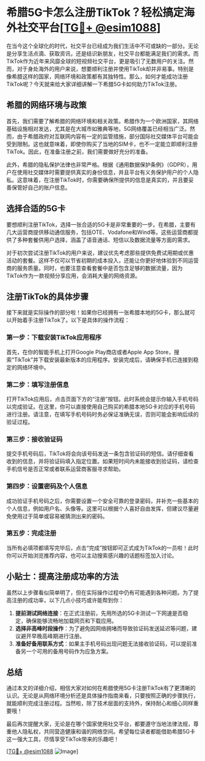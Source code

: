 # 希腊5G卡怎么注册TikTok？轻松搞定海外社交平台[[TG💪+ @esim1088](https://t.me/s/esim1088)]

在当今这个全球化的时代，社交平台已经成为我们生活中不可或缺的一部分。无论是分享生活点滴、获取资讯，还是结识新朋友，社交平台都能满足我们的需求。而TikTok作为近年来风靡全球的短视频社交平台，更是吸引了无数用户的关注。然而，对于身处海外的用户来说，想要顺利注册并使用TikTok却并非易事。特别是像希腊这样的国家，网络环境和政策都有其独特性。那么，如何才能成功注册TikTok呢？今天就来给大家详细讲解一下希腊5G卡如何助力TikTok注册。

## 希腊的网络环境与政策

首先，我们需要了解希腊的网络环境和相关政策。希腊作为一个欧洲国家，其网络基础设施相对发达，尤其是在大城市如雅典等地，5G网络覆盖已经相当广泛。然而，由于希腊政府对互联网内容有一定的监管措施，部分国际社交媒体平台可能会受到限制。这也就意味着，即使你购买了当地的SIM卡，也不一定能立即顺利注册TikTok。因此，在准备注册之前，我们需要做好充分的准备。

此外，希腊的隐私保护法律也非常严格。根据《通用数据保护条例》（GDPR），用户在使用社交媒体时需要提供真实的身份信息，并且平台有义务保护用户的个人隐私。这意味着，在注册TikTok时，你需要确保所提供的信息是真实的，并且要妥善保管好自己的账户信息。

## 选择合适的5G卡

要想顺利注册TikTok，选择一张合适的5G卡是非常重要的一步。在希腊，主要有几大运营商提供移动通信服务，包括OTE、Vodafone和Wind等。这些运营商都提供了多种套餐供用户选择，涵盖了语音通话、短信以及数据流量等方面的需求。

对于初次尝试注册TikTok的用户来说，建议优先考虑那些提供免费试用期或优惠活动的套餐。这样不仅可以节省初期的成本投入，还能让你更好地体验到不同运营商的服务质量。同时，也要注意查看套餐中是否包含足够的数据流量，因为TikTok作为一款视频分享应用，会消耗大量的网络资源。

## 注册TikTok的具体步骤

接下来就是实际操作的部分啦！如果你已经拥有一张希腊本地的5G卡，那么就可以开始着手注册TikTok了。以下是具体的操作流程：

### 第一步：下载安装TikTok应用程序

首先，在你的智能手机上打开Google Play商店或者Apple App Store，搜索“TikTok”并下载安装最新版本的应用程序。安装完成后，请确保手机已连接到稳定的网络环境中。

### 第二步：填写注册信息

打开TikTok应用后，点击页面下方的“注册”按钮。此时系统会提示你输入手机号码以完成验证。在这里，你可以直接使用自己购买的希腊本地5G卡对应的手机号码进行注册。请注意，在填写手机号码时务必保证准确无误，否则可能会影响后续的验证过程。

### 第三步：接收验证码

提交手机号码后，TikTok将会向该号码发送一条包含验证码的短信。请仔细查看收到的信息，并将验证码填入指定位置。如果短时间内未能接收到验证码，请检查手机信号是否正常或者联系运营商客服寻求帮助。

### 第四步：设置密码及个人信息

成功验证手机号码之后，你需要设置一个安全可靠的登录密码，并补充一些基本的个人信息，例如用户名、头像等。这里可以根据个人喜好自由发挥，但建议尽量避免使用过于简单或容易被猜测出来的密码。

### 第五步：完成注册

当所有必填项都填写完毕后，点击“完成”按钮即可正式成为TikTok的一员啦！此时你可以开始浏览推荐内容，也可以主动搜索感兴趣的话题标签加入讨论。

## 小贴士：提高注册成功率的方法

虽然以上步骤看似简单明了，但在实际操作过程中仍有可能遇到各种问题。为了提高注册的成功率，以下几点小技巧或许能帮到你：

1. **提前测试网络连接**：在正式注册前，先用所选的5G卡测试一下网速是否稳定，确保能够流畅地加载网页和下载应用。
2. **选择非高峰时段操作**：为了避免因网络拥堵而导致验证码发送延迟等问题，建议避开早晚高峰期进行注册。
3. **准备好备用联系方式**：如果主手机号码出现问题无法接收验证码，可以提前准备另一个可用的备用号码作为应急方案。

## 总结

通过本文的详细介绍，相信大家对如何在希腊使用5G卡注册TikTok有了更清晰的认识。无论是从网络环境分析还是具体操作指南来看，只要按照正确的步骤执行，就能顺利完成注册过程。当然啦，除了技术层面的支持外，保持耐心和细心同样重要哦！

最后再次提醒大家，无论是在哪个国家使用社交平台，都要遵守当地法律法规，尊重他人隐私权，共同营造健康和谐的网络空间。希望每位读者都能借助希腊5G卡这一强大工具，尽情享受TikTok带来的乐趣吧！

[[TG💪+ @esim1088](https://t.me/s/esim1088) ![Image](https://i.postimg.cc/4NQfJmqS/Snipaste-2025-05-13-00-14-12.png)]